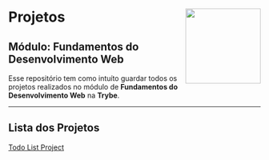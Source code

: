 <div align="center">
  <img height="150px" align="right" src="https://theme.zdassets.com/theme_assets/9633455/9814df697eaf49815d7df109110815ff887b3457.png" />
  <div align="left" style="display: inline_block">
    <h1>Projetos</h1>
    <h2>Módulo: Fundamentos do Desenvolvimento Web</h2>
    <span>Esse repositório tem como intuíto guardar todos os projetos realizados no módulo de <b>Fundamentos do Desenvolvimento Web</b> na <b>Trybe</b>.</span>       </div>
</div>

---

<div align="left" style="display: inline_block">
  <h2>Lista dos Projetos</h2>
  <a href="https://marlondlacerda.github.io/trybe-projetos/todo-list/">Todo List Project<a>
</div>


